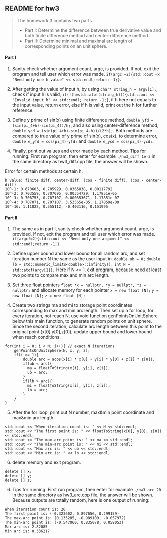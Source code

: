 ## README for hw3

> The homework 3 contains two parts.
> * Part I: Determine the difference between true derivative value and both finite difference method and center-difference method.
> * Part II: Determine minimal and maximal arc length of corresponding points on an unit sphere.

#### Part I

1. Sanity check whether argument count, argc, is provided. If not, exit the program and tell user which error was made.
`if(argc!=2){std::cout << "Need only one h value" << std::endl;return -1;}`.

2. After getting the value of input h, by using 
`char* string_h = argv[1];`, 
check if input h is valid, 
`if(!(h=std::atof(string_h))){std::cout << "Invalid input h" << std::endl; return -1;}`, 
if h here not equals to the input value, return error, else if h is valid, print out the h for further reference.

3. Define y prime of sin(x) using finite difference method, 
`double yfd = (sin(pi_4+h)-sin(pi_4))/h;`, 
and also using center-difference method, 
`double ycd = (sin(pi_4+h)-sin(pi_4-h))/(2*h);`. 
Both methods are compared to true value of y prime of sin(x), cos(x), to determine error, 
`double e_yfd = cos(pi_4)-yfd;` and 
`double e_ycd = cos(pi_4)-ycd;`.

4. Finally, print out values and error made by each method.
Tips for running: First run program, then enter for example 
`./hw3_diff 1e-3` in the same directory as hw3_diff.cpp file, the answer will be shown.

Error for certain methods at certain h:

```
h value: finite diff, center-diff, (cos - finite diff), (cos - center-diff)
10^-1: 0.670603, 0.705929, 0.0365038, 0.00117792
10^-2: 0.703559, 0.707095, 0.00354729, 1.17851e-05
10^-3: 0.706753, 0.707107, 0.000353671, 1.17851e-07
10^-4: 0.707071, 0.707107, 3.53565e-05, 1.17859e-09
10^-16: 1.11022, 0.555112, -0.403116, 0.151995
```

#### Part II

1. The same as in part I, sanity check whether argument count, argc, is provided. If not, exit the program and tell user which error was made.
`if(argc!=2){std::cout << "Need only one argument" << std::endl;return -1;}`.

2. Define upper bound and lower bound for all random arc, and set iteration number N the same as the user input in.
`double ub = 0;`
`double lb = std::numeric_limits<double>::infinity();`
`int N = std::atof(argv[1]);`
Here if N <= 1, exit program, because need at least two points to compare max and min arc length.

3. Set three float pointers
`float *x = nullptr, *y = nullptr, *z = nullptr;`
and allocate memory for each pointer
`x = new float [N];`
`y = new float [N];`
`z = new float [N];`

4. Create two strings ma and mi to storage point coordinates corresponding to max and min arc length. Then set up a for loop, for every iteration, not reach N, use void function genPointsOnUnitSphere below this main function, to generate random points on unit sphere. Since the second iteration, calculate arc length between this point to the original point (x[0],y[0],z[0]), update upper bound and lower bound when reach conditions.

```
for(int i = 0; i < N; i++){ // exact N iterations
    genPointsOnUnitSphere(N, x, y, z);
    if(i >= 1){
        double arc = acos(x[i] * x[0] + y[i] * y[0] + z[i] * z[0]);
        if(ub < arc){
          ma = floatToString(x[i], y[i], z[i]);
          ub = arc;
        }
        if(lb > arc){
          mi = floatToString(x[i], y[i], z[i]);
          lb = arc;
        }
    }
}
```

5. After the for loop, print out N number, max&min point coordinate and max&min arc length.

```
std::cout << "When iteration count is: " << N << std::endl;
std::cout << "The first point is: " << floatToString(x[0], y[0], z[0]) << std::endl;
std::cout << "The max-arc point is: " << ma << std::endl;
std::cout << "The min-arc point is: " << mi << std::endl;
std::cout << "Max arc is: " << ub << std::endl;
std::cout << "Min arc is: " << lb << std::endl;
```

6. delete memory and exit program.

```
delete [] x;
delete [] y;
delete [] z;
```

6. Tips for running: First run program, then enter for example 
`./hw3_arc 20` in the same directory as hw3_arc.cpp file, the answer will be shown.
Because outputs are totally random, here is one output of running:

```
When iteration count is: 20
The first point is: (-0.323602, 0.897656, 0.299159)
The max-arc point is: (0.135285, -0.989109, -0.057972)
The min-arc point is: (-0.547060, 0.835078, 0.058053)
Max arc is: 2.82085
Min arc is: 0.336217
```